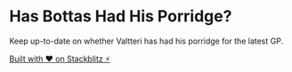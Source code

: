 # Has Bottas Had His Porridge?

Keep up-to-date on whether Valtteri has had his porridge for the latest GP.

[Built with ❤️ on Stackblitz ⚡️](https://stackblitz.com/edit/has-bottas-had-his-porridge)
